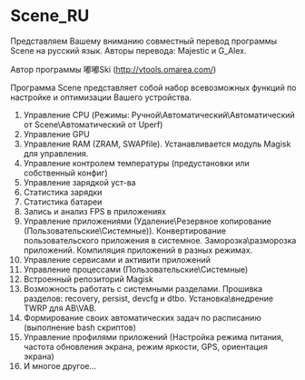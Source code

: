 # Scene_RU
Представляем Вашему вниманию совместный перевод программы Scene на русский язык.
Авторы перевода: Majestic и G_Alex.

Автор программы 嘟嘟Ski (http://vtools.omarea.com/)

Программа Scene представляет собой набор всевозможных функций по настройке и оптимизации Вашего устройства.
1. Управление CPU (Режимы: Ручной\Автоматический\Автоматический от Scene\Автоматический от Uperf)
2. Управление GPU
3. Управление RAM (ZRAM, SWAPfile). Устанавливается модуль Magisk для управления.
4. Управление контролем температуры (предустановки или собственный конфиг)
5. Управление зарядкой уст-ва
6. Статистика зарядки
7. Статистика батареи
8. Запись и анализ FPS в приложениях
9. Управление приложениями (Удаление\Резервное копирование (Пользовательские\Системные)). Конвертирование пользовательского приложения в системное. Заморозка\разморозка приложений. Компиляция приложений в разных режимах.
10. Управление сервисами и активити приложений
11. Управление процессами (Пользовательские\Системные)
12. Встроенный репозиторий Magisk
13. Возможность работать с системными разделами. Прошивка разделов: recovery, persist, devcfg и dtbo. Установка\внедрение TWRP для AB\VAB.
14. Формирование своих автоматических задач по расписанию (выполнение bash скриптов)
15. Управление профилями приложений (Настройка режима питания, частота обновления экрана, режим яркости, GPS, ориентация экрана)
16. И многое другое...
